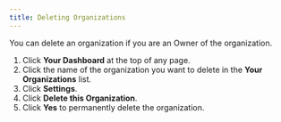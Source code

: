 ```yaml
---
title: Deleting Organizations
---
```


You can delete an organization if you are an Owner of the organization.

1. Click **Your Dashboard** at the top of any page.
2. Click the name of the organization you want to delete in the **Your Organizations** list.
3. Click **Settings**.
4. Click **Delete this Organization**.
5. Click **Yes** to permanently delete the organization.